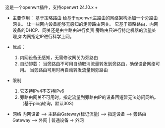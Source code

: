 这是一个openwrt插件，支持openwrt 24.10.x +

- 主要作用：
  基于策略路由 给基于openwrt主路由的网络架构添加一个旁路由网关。 让一些网内设备能够无感知的走旁路由网关。 它基于策略路由，内网设备的DHCP、网关还是由主路由进行负责
  旁路由只进行特定机器的流量处理,如内网指定IP进行科学上网。
  
- 优点： 
  1. 内网设备无感知，无需修改网关为旁路由
  2. 自动卸载： 当旁路由不可用自动取消流量转发到旁路由，确保设备网络可用。 当旁路由可用时再自动转发流量到旁路由

- 限制
  1. 它支持IPv4不支持IPv6
  2. 旁路由网关不可用时，指定流量到旁路由IP的设备回短暂无法访问网络。（基于ping轮询，默认30S）

- 网络
    内网设备   -->  主路由Gateway(标记流量)   --> 指定设备 -->  旁路由Gateway  -->  外网
                                            |
                                         普通设备   ->  外网
                                   
                            
